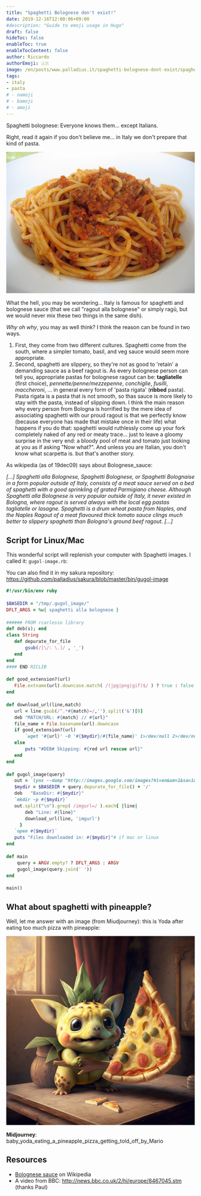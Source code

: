 ```yaml
---
title: "Spaghetti Bolognese don't exist!"
date: 2019-12-16T12:00:06+09:00
#description: "Guide to emoji usage in Hugo"
draft: false
hideToc: false
enableToc: true
enableTocContent: false
author: Riccardo
authorEmoji: 🇮🇹
image: /en/posts/www.palladius.it/spaghetti-bolognese-dont-exist/spaghetti-bolognese.jpg
tags:
- italy
- pasta
# - namoji
# - bamoji
# - amoji
---
```


Spaghetti bolognese: Everyone knows them... except Italians.

Right, read it again if you don't believe me... in Italy we don't prepare that kind of pasta.

![Image](spaghetti-bolognese.jpg)

What the hell, you may be wondering... Italy is famous for spaghetti and bolognese sauce (that we call "ragout alla bolognese" or simply ragü, but we would never mix these two things in the same dish).

*Why oh why*, you may as well think? I think the reason can be found in two ways.

1. First, they come from two different cultures. Spaghetti come from the south, where a simpler tomato, basil, and veg sauce would seem more appropriate.
2. Second, spaghetti are slippery, so they're not as good to 'retain' a demanding sauce as a beef ragout is. As every bolognese person can tell you, appropriate pastas for bolognese ragout can be: **tagliatelle** (first choice), *pennette/penne/mezzepenne*, *conchiglie*, *fusilli*, *maccheroni*, ... in general every form of 'pasta rigata' (**ribbed** pasta). Pasta rigata is a pasta that is not smooth, so thas sauce is more likely to stay with the pasta, instead of slipping down. I think the main reason why every person from Bologna is horrified by the mere idea of associating spaghetti with our proud ragout is that we perfectly know (because everyone has made that mistake once in their life) what happens if you do that: spaghetti would ruthlessly come up your fork completely naked of any red or meaty trace... just to leave a gloomy surprise in the very end: a bloody pool of meat and tomato just looking at you as if asking "Now what?". And unless you are Italian, you don't know what scarpetta is. but that's another story.

As wikipedia (as of 19dec09) says about Bolognese_sauce:

*[...] Spaghetti alla Bolognese, Spaghetti Bolognese, or Spaghetti Bolognaise in a form popular outside of Italy, consists of a meat sauce served on a bed of spaghetti with a good sprinkling of grated Parmigiano cheese. Although Spaghetti alla Bolognese is very popular outside of Italy, it never existed in Bologna, where ragout is served always with the local egg pastas tagliatelle or lasagne. Spaghetti is a drum wheat pasta from Naples, and the Naples Ragout of a meat flavoured thick tomato sauce clings much better to slippery spaghetti than Bologna's ground beef ragout. [...]*

## Script for Linux/Mac

This wonderful script will replenish your computer with Spaghetti images. I called it: `gugol-image.rb`:

You can also find it in my sakura repository: https://github.com/palladius/sakura/blob/master/bin/gugol-image

```ruby
#!/usr/bin/env ruby

$BASEDIR = "/tmp/.gugol_image/"
DFLT_ARGS = %w{ spaghetti alla bolognese }

###### FROM rcarlesso library
def deb(s); end
class String
   def depurate_for_file
       gsub(/[\/: \.]/ , '_')
   end
end
#### END RICLIB

def good_extension?(url)
   File.extname(url).downcase.match( /(jpg|png|gif)$/ ) ? true : false
end

def download_url(line,match)
   url = line.gsub(/^.*#{match}=/,'').split('&')[0]
   deb "MATCH/URL: #{match} // #{url}"
   file_name = File.basename(url).downcase
   if good_extension?(url)
       `wget '#{url}' -O '#{$mydir}/#{file_name}' 1>/dev/null 2>/dev/null &`
   else
       puts "#DEB# Skipping: #{red url rescue url}"
   end
end

def gugol_image(query)
   out = `lynx --dump "http://images.google.com/images?hl=en&um=1&sa=1&q=#{query}"`
   $mydir = $BASEDIR + query.depurate_for_file() + '/'
   deb   "BaseDir: #{$mydir}"
   `mkdir -p #{$mydir}`
   out.split("\n").grep( /imgurl=/ ).each{ |line|
       deb "Line: #{line}"
       download_url(line, 'imgurl')
     }
   `open #{$mydir}`
   puts "Files downloaded in: #{$mydir}"# if mac or linux
end

def main
    query = ARGV.empty? ? DFLT_ARGS : ARGV
    gugol_image(query.join(' '))
end

main()
```

## What about spaghetti with pineapple?

Well, let me answer with an image (from Miudjourney): this is Yoda after eating too much pizza with pineapple:

<!--
content/en/posts/www.palladius.it/spaghetti-bolognese-dont-exist/Riccardo_baby_yoda_eating_a_pineapple_pizza_getting_told_off_by_Mario.png
-->
![image](Riccardo_baby_yoda_eating_a_pineapple_pizza_getting_told_off_by_Mario.png)

**Midjourney**: baby_yoda_eating_a_pineapple_pizza_getting_told_off_by_Mario

## Resources

* [Bolognese sauce](https://en.wikipedia.org/wiki/Bolognese_sauce) on Wikipedia
* A video from BBC: http://news.bbc.co.uk/2/hi/europe/8467045.stm (thanks Paul)
